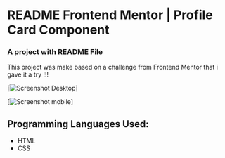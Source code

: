 # README Frontend Mentor | Profile Card Component
### A project with README File

This project was make based on a challenge from Frontend Mentor that i gave it a try !!!

[<img scr="./design/design-desktop.png" alt="Screenshot Desktop">]

[<img scr="./design/design-mobile.png" alt="Screenshot mobile">]


## Programming Languages Used:
- HTML
- CSS
